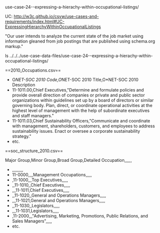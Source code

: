 


use-case-24--expressing-a-hierachy-within-occupational-listings/

UC: http://w3c.github.io/csvw/use-cases-and-requirements/index.html#UC-ExpressingHierarchyWithinOccupationalListings

"Our user intends to analyze the current state of the job market using information gleaned from 
 job postings that are published using schema.org markup."

 ls ../../../use-case-data-files/use-case-24--expressing-a-hierachy-within-occupational-listings/
 
==2010_Occupations.csv==

* O*NET-SOC 2010 Code,O*NET-SOC 2010 Title,O*NET-SOC 2010 Description
* 11-1011.00,Chief Executives,"Determine and formulate policies and provide overall direction of companies or private and public sector organizations within guidelines set up by a board of directors or similar governing body. Plan, direct, or coordinate operational activities at the highest level of management with the help of subordinate executives and staff managers."
* 11-1011.03,Chief Sustainability Officers,"Communicate and coordinate with management, shareholders, customers, and employees to address sustainability issues. Enact or oversee a corporate sustainability strategy."
* etc.

==soc_structure_2010.csv==

Major Group,Minor Group,Broad Group,Detailed Occupation,,,,,,
* ,,,,,,,,,
* 11-0000,,,,Management Occupations,,,,,
* ,11-1000,,,Top Executives,,,,,
* ,,11-1010,,Chief Executives,,,,,
* ,,,11-1011,Chief Executives,,,,,
* ,,11-1020,,General and Operations Managers,,,,,
* ,,,11-1021,General and Operations Managers,,,,,
* ,,11-1030,,Legislators,,,,,
* ,,,11-1031,Legislators,,,,,
* ,11-2000,,,"Advertising, Marketing, Promotions, Public Relations, and Sales Managers",,,,,
* etc.
